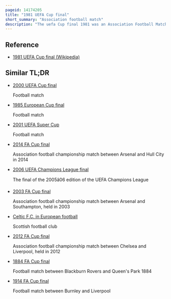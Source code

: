 ```yaml
---
pageid: 14174205
title: "1981 UEFA Cup final"
short_summary: "Association football match"
description: "The uefa Cup final 1981 was an Association Football Match played over two Legs between the Netherlands' Az'67 and the ipswich Town of England. The first Leg was played at portman Road Ipswich on 6 may 1981 and the second Leg was played at the Olympic Stadium Amsterdam on 20 may 1981. It was the final of the 1980–81 Season of european Cup Competition, the Uefa Cup. Both ipswich and az'67 competed in their first european final."
---
```


## Reference

- [1981 UEFA Cup final (Wikipedia)](https://en.wikipedia.org/?curid=14174205)

## Similar TL;DR

- [2000 UEFA Cup final](/tldr/en/2000-uefa-cup-final)

  Football match

- [1985 European Cup final](/tldr/en/1985-european-cup-final)

  Football match

- [2001 UEFA Super Cup](/tldr/en/2001-uefa-super-cup)

  Football match

- [2014 FA Cup final](/tldr/en/2014-fa-cup-final)

  Association football championship match between Arsenal and Hull City in 2014

- [2006 UEFA Champions League final](/tldr/en/2006-uefa-champions-league-final)

  The final of the 2005â06 edition of the UEFA Champions League

- [2003 FA Cup final](/tldr/en/2003-fa-cup-final)

  Association football championship match between Arsenal and Southampton, held in 2003

- [Celtic F.C. in European football](/tldr/en/celtic-fc-in-european-football)

  Scottish football club

- [2012 FA Cup final](/tldr/en/2012-fa-cup-final)

  Association football championship match between Chelsea and Liverpool, held in 2012

- [1884 FA Cup final](/tldr/en/1884-fa-cup-final)

  Football match between Blackburn Rovers and Queen's Park 1884

- [1914 FA Cup final](/tldr/en/1914-fa-cup-final)

  Football match between Burnley and Liverpool
